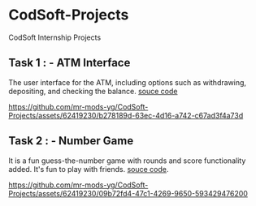 # CodSoft-Projects
CodSoft Internship Projects
## Task 1 : - ATM Interface
The user interface for the ATM, including options such as withdrawing, depositing, and
checking the balance. 
[souce code](https://github.com/mr-mods-yg/CodSoft-Projects/blob/master/com/yashgarg/codsoft/ATM_Interface.java)

https://github.com/mr-mods-yg/CodSoft-Projects/assets/62419230/b278189d-63ec-4d16-a742-c67ad3f4a73d

## Task 2 : - Number Game
It is a fun guess-the-number game with rounds and score functionality added. It's fun to play with friends.
[souce code](https://github.com/mr-mods-yg/CodSoft-Projects/blob/master/com/yashgarg/codsoft/NumberGuessGame.java).

https://github.com/mr-mods-yg/CodSoft-Projects/assets/62419230/09b72fd4-47c1-4269-9650-593429476200

